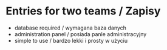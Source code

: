 # Entries for two teams / Zapisy

- database required / wymagana baza danych
- administration panel / posiada panle administracyjny
- simple to use / bardzo lekki i prosty w użyciu



